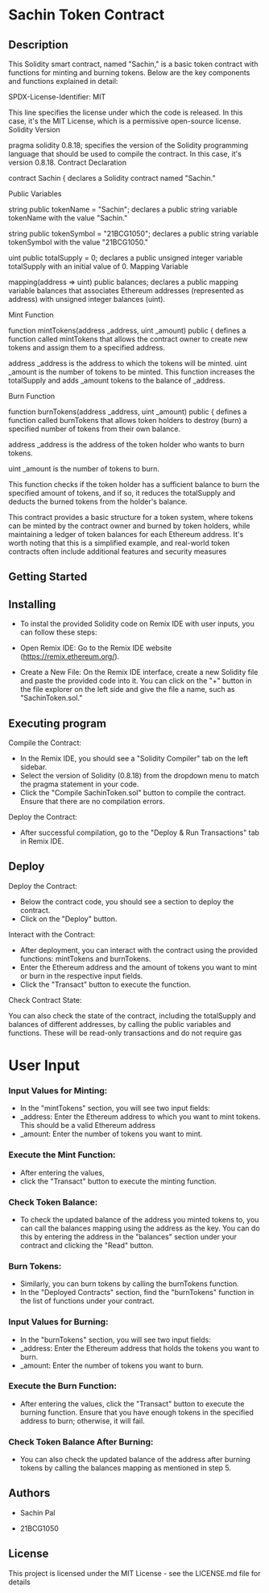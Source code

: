# Sachin Token Contract



## Description

This Solidity smart contract, named "Sachin," is a basic token contract with functions for minting and burning tokens. Below are the key components and functions explained in detail:

SPDX-License-Identifier: MIT

This line specifies the license under which the code is released. In this case, it's the MIT License, which is a permissive open-source license.
Solidity Version

pragma solidity 0.8.18; specifies the version of the Solidity programming language that should be used to compile the contract. In this case, it's version 0.8.18.
Contract Declaration

contract Sachin { declares a Solidity contract named "Sachin."


Public Variables

string public tokenName = "Sachin"; declares a public string variable tokenName with the value "Sachin."

string public tokenSymbol = "21BCG1050"; declares a public string variable tokenSymbol with the value "21BCG1050."

uint public totalSupply = 0; declares a public unsigned integer variable totalSupply with an initial value of 0.
Mapping Variable

mapping(address => uint) public balances; declares a public mapping variable balances that associates Ethereum addresses (represented as address) with unsigned 
integer balances (uint).

Mint Function

function mintTokens(address _address, uint _amount) public { defines a function called mintTokens that allows the contract owner to create new tokens and assign them to a specified address.

address _address is the address to which the tokens will be minted.
uint _amount is the number of tokens to be minted.
This function increases the totalSupply and adds _amount tokens to the balance of _address.

Burn Function

function burnTokens(address _address, uint _amount) public { defines a function called burnTokens that allows token holders to destroy (burn) a specified number of tokens from their own balance.

address _address is the address of the token holder who wants to burn tokens.

uint _amount is the number of tokens to burn.

This function checks if the token holder has a sufficient balance to burn the specified amount of tokens, and if so, it reduces the totalSupply and deducts the burned tokens from the holder's balance.

This contract provides a basic structure for a token system, where tokens can be minted by the contract owner and burned by token holders, while maintaining a ledger of token balances for each Ethereum address. It's worth noting that this is a simplified example, and real-world token contracts often include additional features and security measures

## Getting Started


## Installing 

- To instal the provided Solidity code on Remix IDE with user inputs, you can follow these steps:

- Open Remix IDE: Go to the Remix IDE website (https://remix.ethereum.org/).

- Create a New File: On the Remix IDE interface, create a new Solidity file and paste the provided code into it. You can click on the "+" button in the file explorer on the left side and give the file a name, such as "SachinToken.sol."


## Executing program

Compile the Contract:

- In the Remix IDE, you should see a "Solidity Compiler" tab on the left sidebar.
- Select the version of Solidity (0.8.18) from the dropdown menu to match the pragma statement in your code.
- Click the "Compile SachinToken.sol" button to compile the contract. Ensure that there are no compilation errors.

  
Deploy the Contract:

- After successful compilation, go to the "Deploy & Run Transactions" tab in Remix IDE.



## Deploy

Deploy the Contract:

- Below the contract code, you should see a section to deploy the contract.
- Click on the "Deploy" button.

Interact with the Contract:

- After deployment, you can interact with the contract using the provided functions: mintTokens and burnTokens.
- Enter the Ethereum address and the amount of tokens you want to mint or burn in the respective input fields.
- Click the "Transact" button to execute the function.


Check Contract State:

You can also check the state of the contract, including the totalSupply and balances of different addresses, by calling the public variables and functions. These will be read-only transactions and do not require gas

# User Input

### Input Values for Minting:


- In the "mintTokens" section, you will see two input fields:
- _address: Enter the Ethereum address to which you want to mint tokens. This should be a valid Ethereum address 
- _amount: Enter the number of tokens you want to mint.


### Execute the Mint Function:

- After entering the values,
- click the "Transact" button to execute the minting function. 


### Check Token Balance:

- To check the updated balance of the address you minted tokens to, you can call the balances mapping using the address as the key. You can do this by entering the address in the "balances" section under your contract and clicking the "Read" button.


### Burn Tokens:

- Similarly, you can burn tokens by calling the burnTokens function.
- In the "Deployed Contracts" section, find the "burnTokens" function in the list of functions under your contract.

 ### Input Values for Burning:

- In the "burnTokens" section, you will see two input fields:
- _address: Enter the Ethereum address that holds the tokens you want to burn.
- _amount: Enter the number of tokens you want to burn.


### Execute the Burn Function:

- After entering the values, click the "Transact" button to execute the burning function. Ensure that you have enough tokens in the specified address to burn; otherwise, it will fail.


### Check Token Balance After Burning:

- You can also check the updated balance of the address after burning tokens by calling the balances mapping as mentioned in step 5.


## Authors

- Sachin Pal

- 21BCG1050


## License

This project is licensed under the MIT License - see the LICENSE.md file for details
